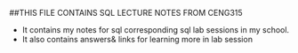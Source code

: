 ##THIS FILE CONTAINS SQL LECTURE NOTES FROM CENG315 

- It contains my notes for sql corresponding sql lab sessions in my school.
- It also contains answers& links for learning more in lab session